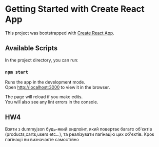 # Getting Started with Create React App

This project was bootstrapped with [Create React App](https://github.com/facebook/create-react-app).

## Available Scripts

In the project directory, you can run:

### `npm start`

Runs the app in the development mode.\
Open [http://localhost:3000](http://localhost:3000) to view it in the browser.

The page will reload if you make edits.\
You will also see any lint errors in the console.


## HW4

Взяти з dummyjson будь-який ендпоінт, який повертає багато об'єктів (products,carts,users etc...), 
та реалізувати пагінацію цих об'єктів. Крок пагінації ви визначаєте самостійно
